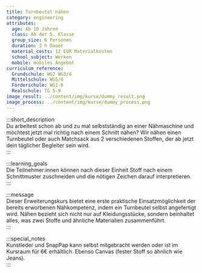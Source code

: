 ```yaml
---
title: Turnbeutel nähen
category: engineering
attributes:
  age: Ab 10 Jahren
  class: Ab der 5. Klasse
  group_size: 6 Personen
  duration: 3 h Dauer
  material_costs: 12 EUR Materialkosten
  school_subject: Werken
  mobile: mobiles Angebot
curriculum_reference:
  Grundschule: WG2 WG3/4
  Mittelschule: WG5/6
  Förderschule: WG1-6   
  Realschule: TG 5-9
image_result: ../content/img/kurse/dummy_result.png
image_process: ../content/img/kurse/dummy_process.png
---
```

:::short_description  
Du arbeitest schon ab und zu mal selbstständig an einer Nähmaschine und möchtest jetzt mal richtig nach einem Schnitt nähen? Wir nähen einen Turnbeutel oder auch Matchsack aus 2 verschiedenen Stoffen, der ab jetzt dein täglicher Begleiter sein wird.    
:::

:::learning_goals  
 Die Teilnehmer:innen können nach dieser Einheit Stoff nach einem Schnittmuster zuschneiden und die nötigen Zeichen darauf interpretieren.          
:::

:::message  
Dieser Erweiterungskurs bietet eine erste praktische Einsatzmöglichkeit der bereits erworbenen Nähkompetenz, indem ein Turnbeutel selbst angefertigt wird. Nähen bezieht sich nicht nur auf Kleidungsstücke, sondern beinhaltet alles, was zwei Stoffe und ähnliche Materialien zusammenführt.  
:::  

:::special_notes  
Kunstleder und SnapPap kann selbst mitgebracht werden oder ist im Kursraum für 6€ erhältlich. Ebenso Canvas (fester Stoff so ähnlich wie Jeans).    
:::
